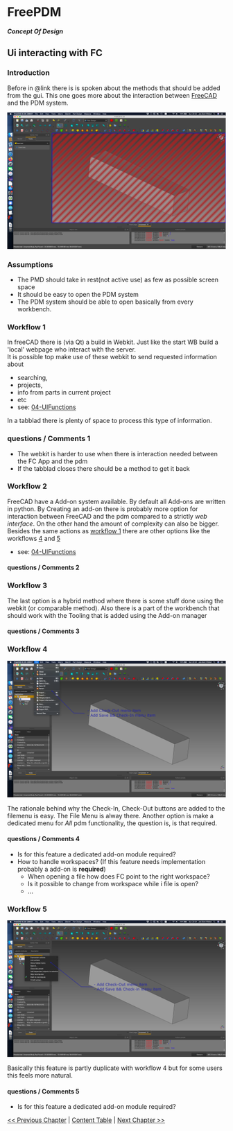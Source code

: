 # FreePDM
***Concept Of Design***


## Ui interacting with FC

### Introduction

Before in @link there is is spoken about the methods that should be added from the gui.
This one goes more about the interaction between [FreeCAD](https://freecadweb.org) and the PDM system.

![Available space](../FreePDM_CoD-Figures/FreePDM-UI-FC_01Workspace.png)

### Assumptions

- The PMD should take in rest(not active use) as few as possible screen space
- It should be easy to open the PDM system
- The PDM system should be able to open basically from every workbench.

### Workflow 1

In freeCAD there is (via Qt) a build in Webkit. Just like the start WB build a 'local' webpage who interact with the server.  
It is possible top make use of these webkit to send requested information about 

- searching,
- projects, 
- info from parts in current project
- etc
- see: [04-UIFunctions](04-UIFunctions.md)

In a tabblad there is plenty of space to process this type of information.

### questions / Comments 1

- The webkit is harder to use when there is interaction needed between the FC App and the pdm
- If the tabblad closes there should be a method to get it back

### Workflow 2

FreeCAD have a Add-on system available. By default all Add-ons are written in python.
By Creating an add-on there is probably more option for interaction between FreeCAD and the pdm compared to a strictly _web interface_.
On the other hand the amount of complexity can also be bigger.
Besides the same actions as [workflow 1](#workflow-1) there are other options like the workflows [4](#workflow-4) and [5](#workflow-5)

- see: [04-UIFunctions](04-UIFunctions.md)

#### questions / Comments 2


### Workflow 3

The last option is a hybrid method where there is some stuff done using the webkit (or comparable method).
Also there is a part of the workbench that should work with the Tooling that is added using the Add-on manager


#### questions / Comments 3


### Workflow 4

![Available space](../FreePDM_CoD-Figures/FreePDM-UI-FC_02FileMenu.png)

The rationale behind why the Check-In, Check-Out buttons are added to the filemenu is easy.
The File Menu is alway there.
Another option is make a dedicated menu for _All_ pdm functionality, the question is, is that required.

#### questions / Comments 4

- Is for this feature a dedicated add-on module required?
- How to handle workspaces? (If this feature needs implementation probably a add-on is **required**)
  - When opening a file how does FC point to the right workspace?
  - Is it possible to change from workspace while i file is open?
  - ...

### Workflow 5

![Available space](../FreePDM_CoD-Figures/FreePDM-UI-FC_03PartRMBMenu.png)

Basically this feature is partly duplicate with workflow 4 but for some users this feels more natural.

#### questions / Comments 5

- Is for this feature a dedicated add-on module required?

[<< Previous Chapter](04-UIFunctions.md) | [Content Table](README.md) | [Next Chapter >>](06-DbShape.md)
